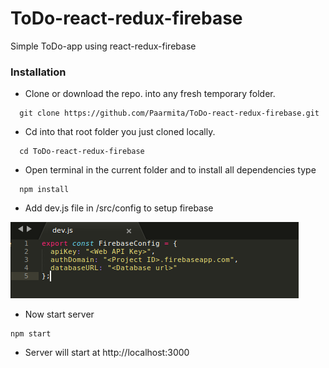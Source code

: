 # ToDo-react-redux-firebase
Simple ToDo-app using react-redux-firebase

### Installation
* Clone or download the repo. into any fresh temporary folder.
```
  git clone https://github.com/Paarmita/ToDo-react-redux-firebase.git 
```
* Cd into that root folder you just cloned locally.
```
  cd ToDo-react-redux-firebase
```
* Open terminal in the current folder and to install all dependencies type
```
  npm install
```
* Add dev.js file in /src/config to setup firebase

![](https://github.com/Paarmita/ToDo-react-redux-firebase/blob/master/Screenshots/dev.js.png)

* Now start server
```
npm start
```
* Server will start at http://localhost:3000
